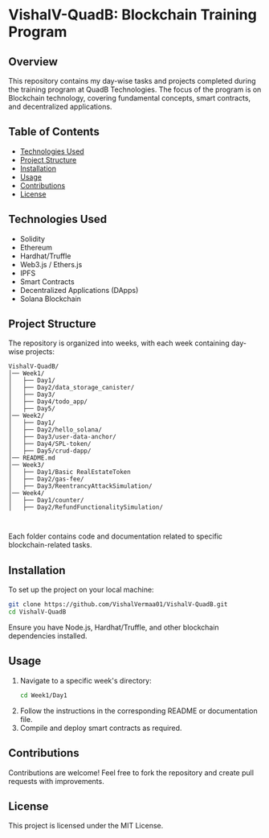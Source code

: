 # VishalV-QuadB: Blockchain Training Program

## Overview
This repository contains my day-wise tasks and projects completed during the training program at QuadB Technologies. The focus of the program is on Blockchain technology, covering fundamental concepts, smart contracts, and decentralized applications.

## Table of Contents
- [Technologies Used](#technologies-used)
- [Project Structure](#project-structure)
- [Installation](#installation)
- [Usage](#usage)
- [Contributions](#contributions)
- [License](#license)

## Technologies Used
- Solidity
- Ethereum
- Hardhat/Truffle
- Web3.js / Ethers.js
- IPFS
- Smart Contracts
- Decentralized Applications (DApps)
- Solana Blockchain

## Project Structure
The repository is organized into weeks, with each week containing day-wise projects:
```
VishalV-QuadB/
│── Week1/
│   ├── Day1/
│   ├── Day2/data_storage_canister/
│   ├── Day3/
│   ├── Day4/todo_app/
│   ├── Day5/
│── Week2/
│   ├── Day1/
│   ├── Day2/hello_solana/
│   ├── Day3/user-data-anchor/
│   ├── Day4/SPL-token/
│   ├── Day5/crud-dapp/
│── README.md
│── Week3/
│   ├── Day1/Basic RealEstateToken
│   ├── Day2/gas-fee/
│   ├── Day3/ReentrancyAttackSimulation/
│── Week4/
│   ├── Day1/counter/
│   ├── Day2/RefundFunctionalitySimulation/



```
Each folder contains code and documentation related to specific blockchain-related tasks.

## Installation
To set up the project on your local machine:
```bash
git clone https://github.com/VishalVermaa01/VishalV-QuadB.git
cd VishalV-QuadB
```
Ensure you have Node.js, Hardhat/Truffle, and other blockchain dependencies installed.

## Usage
1. Navigate to a specific week's directory:
   ```bash
   cd Week1/Day1
   ```
2. Follow the instructions in the corresponding README or documentation file.
3. Compile and deploy smart contracts as required.

## Contributions
Contributions are welcome! Feel free to fork the repository and create pull requests with improvements.

## License
This project is licensed under the MIT License.

